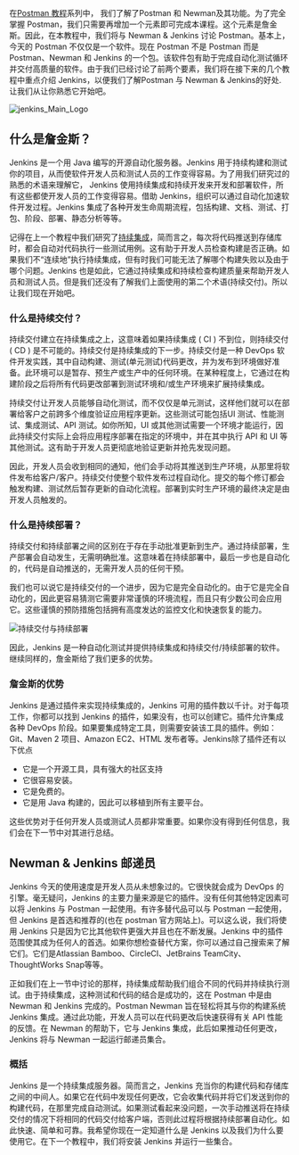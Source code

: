 在[Postman 教程](https://toolsqa.com/postman/postman-tutorial/)系列中， 我们了解了Postman 和 Newman及其功能。为了完全掌握 Postman，我们只需要再增加一个元素即可完成本课程。这个元素是詹金斯。因此，在本教程中，我们将与 Newman & Jenkins 讨论 Postman。基本上，今天的 Postman 不仅仅是一个软件。现在 Postman 不是 Postman 而是 Postman、Newman 和 Jenkins 的一个包。该软件包有助于完成自动化测试循环并交付高质量的软件。由于我们已经讨论了前两个要素，我们将在接下来的几个教程中重点介绍 Jenkins，以便我们了解Postman 与 Newman & Jenkins的好处. 让我们从让你熟悉它开始吧。

![jenkins_Main_Logo](https://www.toolsqa.com/gallery/Postman/1.jenkins_Main_Logo.png)

## 什么是詹金斯？

Jenkins 是一个用 Java 编写的开源自动化服务器。Jenkins 用于持续构建和测试你的项目，从而使软件开发人员和测试人员的工作变得容易。为了用我们研究过的熟悉的术语来理解它， Jenkins 使用持续集成和持续开发来开发和部署软件，所有这些都使开发人员的工作变得容易。借助 Jenkins，组织可以通过自动化加速软件开发过程。Jenkins 集成了各种开发生命周期流程，包括构建、文档、测试、打包、阶段、部署、静态分析等等。

记得在上一个教程中我们研究了[持续集成](https://toolsqa.com/postman/what-is-newman-in-postman/)，简而言之，每次将代码推送到存储库时，都会自动对代码执行一些测试用例。这有助于开发人员检查构建是否正确。如果我们不“连续地”执行持续集成，但有时我们可能无法了解哪个构建失败以及由于哪个问题。Jenkins 也是如此，它通过持续集成和持续检查构建质量来帮助开发人员和测试人员。但是我们还没有了解我们上面使用的第二个术语(持续交付)。所以让我们现在开始吧。

### 什么是持续交付？

持续交付建立在持续集成之上，这意味着如果持续集成 ( CI ) 不到位，则持续交付 ( CD ) 是不可能的。持续交付是持续集成的下一步。持续交付是一种 DevOps 软件开发实践，其中自动构建、测试(单元测试)代码更改，并为发布到环境做好准备。此环境可以是暂存、预生产或生产中的任何环境。在某种程度上，它通过在构建阶段之后将所有代码更改部署到测试环境和/或生产环境来扩展持续集成。

持续交付让开发人员能够自动化测试，而不仅仅是单元测试，这样他们就可以在部署给客户之前跨多个维度验证应用程序更新。这些测试可能包括UI 测试、性能测试、集成测试、API 测试。如你所知，UI 或其他测试需要一个环境才能运行，因此持续交付实际上会将应用程序部署在指定的环境中，并在其中执行 API 和 UI 等其他测试。这有助于开发人员更彻底地验证更新并抢先发现问题。

因此，开发人员会收到相同的通知，他们会手动将其推送到生产环境，从那里将软件发布给客户/客户。持续交付使整个软件发布过程自动化。提交的每个修订都会触发构建、测试然后暂存更新的自动化流程。部署到实时生产环境的最终决定是由开发人员触发的。

### 什么是持续部署？

持续交付和持续部署之间的区别在于存在手动批准更新到生产。通过持续部署，生产部署会自动发生，无需明确批准。这意味着在持续部署中，最后一步也是自动化的，代码是自动推送的，无需开发人员的任何干预。

我们也可以说它是持续交付的一个进步，因为它是完全自动化的。由于它是完全自动化的，因此更容易猜测它需要非常谨慎的环境流程，而且只有少数公司会应用它。这些谨慎的预防措施包括拥有高度发达的监控文化和快速恢复的能力。

![持续交付与持续部署](https://www.toolsqa.com/gallery/Postman/2.continuous-delivery-vs-continuous-deployment.jpg)

因此，Jenkins 是一种自动化测试并提供持续集成和持续交付/持续部署的软件。继续同样的，詹金斯给了我们更多的优势。

### 詹金斯的优势

Jenkins 是通过插件来实现持续集成的，Jenkins 可用的插件数以千计。对于每项工作，你都可以找到 Jenkins 的插件，如果没有，也可以创建它。插件允许集成各种 DevOps 阶段。如果要集成特定工具，则需要安装该工具的插件。例如：Git、Maven 2 项目、Amazon EC2、HTML 发布者等。Jenkins除了插件还有以下优点

-   它是一个开源工具，具有强大的社区支持
-   它很容易安装。
-   它是免费的。
-   它是用 Java 构建的，因此可以移植到所有主要平台。

这些优势对于任何开发人员或测试人员都非常重要。如果你没有得到任何信息，我们会在下一节中对其进行总结。

## Newman & Jenkins 邮递员

Jenkins 今天的使用速度是开发人员从未想象过的。它很快就会成为 DevOps 的引擎。毫无疑问，Jenkins 的主要力量来源是它的插件。没有任何其他特定因素可以将 Jenkins 与 Postman 一起使用。有许多替代品可以与 Postman 一起使用，但 Jenkins 是首选和推荐的(也在 postman 官方网站上)。可以这么说，我们将使用 Jenkins 只是因为它比其他软件更强大并且也在不断发展。Jenkins 中的插件范围使其成为任何人的首选。如果你想检查替代方案，你可以通过自己搜索来了解它们。它们是Atlassian Bamboo、CircleCI、JetBrains TeamCity、ThoughtWorks Snap等等。

正如我们在上一节中讨论的那样，持续集成帮助我们组合不同的代码并持续执行测试。由于持续集成，这种测试和代码的结合是成功的，这在 Postman 中是由 Newman 和 Jenkins 完成的。Postman Newman 旨在轻松将其与你的构建系统 Jenkins 集成。通过此功能，开发人员可以在代码更改后快速获得有关 API 性能的反馈。在 Newman 的帮助下，它与 Jenkins 集成，此后如果推动任何更改，Jenkins 将与 Newman 一起运行邮递员集合。

### 概括

Jenkins 是一个持续集成服务器。简而言之，Jenkins 充当你的构建代码和存储库之间的中间人。如果它在代码中发现任何更改，它会收集代码并将它们发送到你的构建代码，在那里完成自动测试。如果测试看起来没问题，一次手动推送将在持续交付的情况下将相同的代码交付给客户端，否则此过程将根据持续部署自动化。如此快速、简单和可靠。我希望你现在一定知道什么是 Jenkins 以及我们为什么要使用它。在下一个教程中，我们将安装 Jenkins 并运行一些集合。